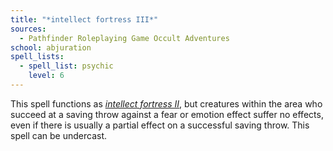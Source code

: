 ```yaml
---
title: "*intellect fortress III*"
sources:
  - Pathfinder Roleplaying Game Occult Adventures
school: abjuration
spell_lists:
  - spell_list: psychic
    level: 6
---
```


This spell functions as [*intellect fortress II*](/spells/intellect-fortress-ii/), but creatures within the area who succeed at a saving throw against a fear or emotion effect suffer no effects, even if there is usually a partial effect on a successful saving throw. This spell can be undercast.
